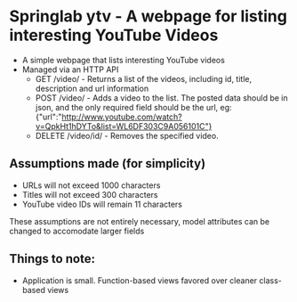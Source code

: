 # Springlab ytv - A webpage for listing interesting YouTube Videos

* A simple webpage that lists interesting YouTube videos
* Managed via an HTTP API
    * GET /video/ -  Returns a list of the videos, including id, title,
        description and url information
    * POST /video/ - Adds a video to the list. The posted data should be
        in json, and the only required field should be the url,
        eg: {"url":"http://www.youtube.com/watch?v=QpkHt1hDYTo&list=WL6DF303C9A056101C"}
    * DELETE /video/id/ - Removes the specified video.

## Assumptions made (for simplicity)

* URLs will not exceed 1000 characters
* Titles will not exceed 300 characters
* YouTube video IDs will remain 11 characters

These assumptions are not entirely necessary, model attributes can be changed
to accomodate larger fields

## Things to note:
* Application is small. Function-based views favored over cleaner class-based views

